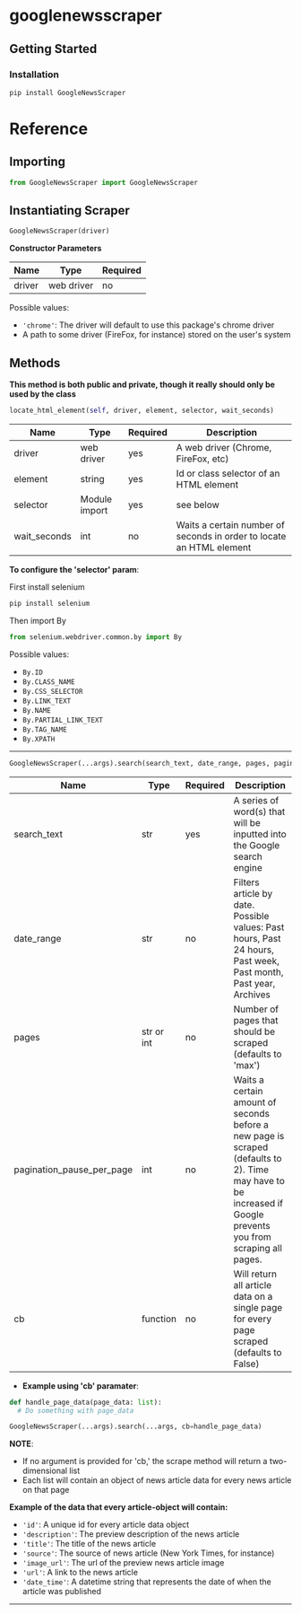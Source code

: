 # googlenewsscraper

## Getting Started

### Installation

```bash
pip install GoogleNewsScraper
```

# Reference

## Importing

```Python
from GoogleNewsScraper import GoogleNewsScraper
```

## Instantiating Scraper

```Python
GoogleNewsScraper(driver)
```

**Constructor Parameters**

| Name   | Type       | Required |
| ------ | ---------- | -------- |
| driver | web driver | no       |

Possible values:

- `'chrome'`: The driver will default to use this package's chrome driver
- A path to some driver (FireFox, for instance) stored on the user's system

## Methods

**This method is both public and private, though it really should only be used by the class**

```Python
locate_html_element(self, driver, element, selector, wait_seconds)
```

| Name         | Type          | Required | Description                                                          |
| ------------ | ------------- | -------- | -------------------------------------------------------------------- |
| driver       | web driver    | yes      | A web driver (Chrome, FireFox, etc)                                  |
| element      | string        | yes      | Id or class selector of an HTML element                              |
| selector     | Module import | yes      | see below                                                            |
| wait_seconds | int           | no       | Waits a certain number of seconds in order to locate an HTML element |

**To configure the 'selector' param**:

First install selenium

```bash
pip install selenium
```

Then import By

```Python
from selenium.webdriver.common.by import By
```

Possible values:

- `By.ID`
- `By.CLASS_NAME`
- `By.CSS_SELECTOR`
- `By.LINK_TEXT`
- `By.NAME`
- `By.PARTIAL_LINK_TEXT`
- `By.TAG_NAME`
- `By.XPATH`

---

```Python
GoogleNewsScraper(...args).search(search_text, date_range, pages, pagination_pause_per_page, cb) -> list or None
```

| Name                      | Type       | Required | Description                                                                                                                                                   |
| ------------------------- | ---------- | -------- | ------------------------------------------------------------------------------------------------------------------------------------------------------------- |
| search_text               | str        | yes      | A series of word(s) that will be inputted into the Google search engine                                                                                       |
| date_range                | str        | no       | Filters article by date. Possible values: Past hours, Past 24 hours, Past week, Past month, Past year, Archives                                               |
| pages                     | str or int | no       | Number of pages that should be scraped (defaults to 'max')                                                                                                    |
| pagination_pause_per_page | int        | no       | Waits a certain amount of seconds before a new page is scraped (defaults to 2). Time may have to be increased if Google prevents you from scraping all pages. |
| cb                        | function   | no       | Will return all article data on a single page for every page scraped (defaults to False)                                                                      |

- **Example using 'cb' paramater**:

```Python
def handle_page_data(page_data: list):
  # Do something with page_data

GoogleNewsScraper(...args).search(...args, cb=handle_page_data)
```

**NOTE**:

- If no argument is provided for 'cb,' the scrape method will return a two-dimensional list
- Each list will contain an object of news article data for every news article on that page

**Example of the data that every article-object will contain:**

- `'id'`: A unique id for every article data object
- `'description'`: The preview description of the news article
- `'title'`: The title of the news article
- `'source'`: The source of news article (New York Times, for instance)
- `'image_url'`: The url of the preview news article image
- `'url'`: A link to the news article
- `'date_time'`: A datetime string that represents the date of when the article was published

---
